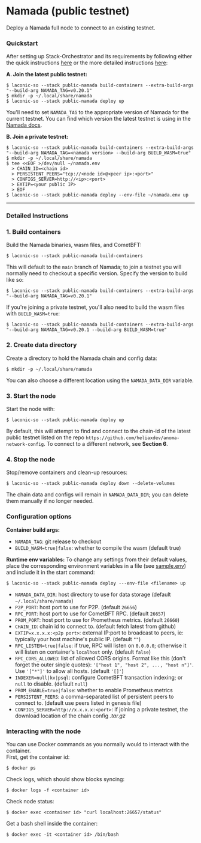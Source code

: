 # Namada (public testnet)

Deploy a Namada full node to connect to an existing testnet.

### Quickstart
After setting up Stack-Orchestrator and its requirements by following either the quick instructions [here](https://github.com/vknowable/stack-orchestrator/blob/namada/app/data/stacks/public-namada/quickstart.md) or the more detailed instructions [here](https://github.com/vknowable/stack-orchestrator/tree/namada):  

**A. Join the latest public testnet:**
```
$ laconic-so --stack public-namada build-containers --extra-build-args "--build-arg NAMADA_TAG=v0.20.1"
$ mkdir -p ~/.local/share/namada
$ laconic-so --stack public-namada deploy up
```
You'll need to set `NAMADA_TAG` to the appropriate version of Namada for the current testnet. You can find which version the latest testnet is using in the [Namada docs](https://docs.namada.net/introduction/testnets/environment-setup).

**B. Join a private testnet:**
```
$ laconic-so --stack public-namada build-containers --extra-build-args "--build-arg NAMADA_TAG=<namada version> --build-arg BUILD_WASM=true"
$ mkdir -p ~/.local/share/namada
$ tee <<EOF >/dev/null ~/namada.env
  > CHAIN_ID=<chain id>
  > PERSISTENT_PEERS="tcp://<node id>@<peer ip>:<port>"
  > CONFIGS_SERVER=http://<ip>:<port>
  > EXTIP=<your public IP>
  > EOF
$ laconic-so --stack public-namada deploy --env-file ~/namada.env up
```
---
### Detailed Instructions
### 1. Build containers
Build the Namada binaries, wasm files, and CometBFT:
```
$ laconic-so --stack public-namada build-containers
```
This will default to the `main` branch of Namada; to join a testnet you will normally need to checkout a specific version. Specify the version to build like so:
```
$ laconic-so --stack public-namada build-containers --extra-build-args "--build-arg NAMADA_TAG=v0.20.1"
```
If you're joining a private testnet, you'll also need to build the wasm files with `BUILD_WASM=true`:
```
$ laconic-so --stack public-namada build-containers --extra-build-args "--build-arg NAMADA_TAG=v0.20.1 --build-arg BUILD_WASM=true"
```

### 2. Create data directory
Create a directory to hold the Namada chain and config data:
```
$ mkdir -p ~/.local/share/namada
```
You can also choose a different location using the `NAMADA_DATA_DIR` variable.

### 3. Start the node
Start the node with:
```
$ laconic-so --stack public-namada deploy up
```
By default, this will attempt to find and connect to the chain-id of the latest public testnet listed on the repo `https://github.com/heliaxdev/anoma-network-config`. To connect to a different network, see **Section 6**.

### 4. Stop the node
Stop/remove containers and clean-up resources:
```
$ laconic-so --stack public-namada deploy down --delete-volumes
```
The chain data and configs will remain in `NAMADA_DATA_DIR`; you can delete them manually if no longer needed.

### Configuration options
**Container build args:**
- `NAMADA_TAG`: git release to checkout
- `BUILD_WASM=true|false`: whether to compile the wasm (default true)

**Runtime env variables:**
To change any settings from their default values, place the corresponding environment variables in a file (see [sample.env](https://github.com/vknowable/stack-orchestrator/blob/namada/app/data/config/public-namada/sample.env)) and include it in the start command:
```
$ laconic-so --stack public-namada deploy ---env-file <filename> up
```
- `NAMADA_DATA_DIR`: host directory to use for data storage (default `~/.local/share/namada`)
- `P2P_PORT`: host port to use for P2P. (default `26656`)
- `RPC_PORT`: host port to use for CometBFT RPC. (default `26657`)
- `PROM_PORT`: host port to use for Prometheus metrics. (default `26660`)
- `CHAIN_ID`: chain id to connect to. (default fetch latest from github)
- `EXTIP=x.x.x.x:<p2p port>`: external IP:port to broadcast to peers, ie: typically your host machine's public IP. (default `""`)
- `RPC_LISTEN=true|false`: if true, RPC will listen on `0.0.0.0`; otherwise it will listen on container's `localhost` only. (default `false`)
- `RPC_CORS_ALLOWED`: list of allowed CORS origins. Format like this (don't forget the outer single quotes): `'["host 1", "host 2", ..., "host n"]'`. Use `'["*"]'` to allow all hosts. (default `'[]'`)
- `INDEXER=null|kv|psql`: configure CometBFT transaction indexing; or `null` to disable. (default `null`)
- `PROM_ENABLE=true|false`: whether to enable Prometheus metrics
- `PERSISTENT_PEERS`: a comma-separated list of persistent peers to connect to. (default use peers listed in genesis file)
- `CONFIGS_SERVER=http://x.x.x.x:<port>`: if joining a private testnet, the download location of the chain config *.tar.gz*

### Interacting with the node
You can use Docker commands as you normally would to interact with the container.  
First, get the container id:
```
$ docker ps
```
Check logs, which should show blocks syncing:
```
$ docker logs -f <container id>
```
Check node status:
```
$ docker exec <container id> "curl localhost:26657/status"
```
Get a bash shell inside the container:
```
$ docker exec -it <container id> /bin/bash
```
